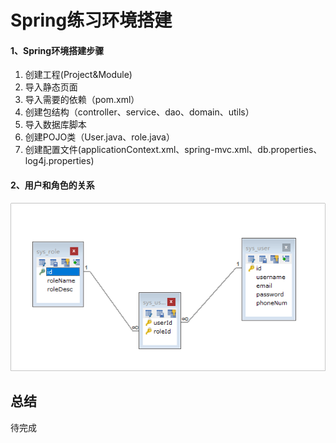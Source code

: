 # Spring练习环境搭建

#### 1、Spring环境搭建步骤

1. 创建工程(Project&Module)
2. 导入静态页面
3. 导入需要的依赖（pom.xml）
4. 创建包结构（controller、service、dao、domain、utils）
5. 导入数据库脚本
6. 创建POJO类（User.java、role.java）
7. 创建配置文件(applicationContext.xml、spring-mvc.xml、db.properties、log4j.properties)

#### 2、用户和角色的关系

![img_table](img_table.png)

## 总结
待完成